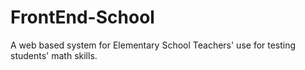 # FrontEnd-School
A web based system for Elementary School Teachers' use for testing students' math skills.

